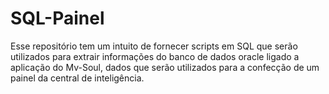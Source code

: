 
# SQL-Painel

Esse repositório tem um intuito de fornecer scripts em SQL que serão utilizados para extrair informações do banco de dados oracle ligado a aplicação do Mv-Soul, dados que serão utilizados para a confecção de um painel da central de inteligência.
